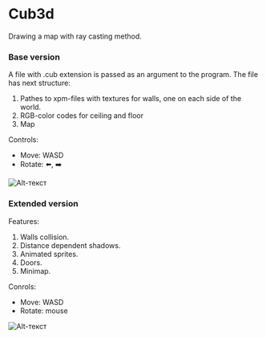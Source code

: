 # Cub3d
Drawing a map with ray casting method.

### Base version
A file with .cub extension is passed as an argument to the program.
The file has next structure:
1. Pathes to xpm-files with textures for walls, one on each side of the world.
2. RGB-color codes for ceiling and floor
3. Map

Controls:
- Move: WASD
- Rotate: :arrow_left:, :arrow_right:

![Alt-текст](https://github.com/An7d9r9e1w/Files-pool/blob/main/CubRecord.gif "Cub3D")

### Extended version
Features:
1. Walls collision.
2. Distance dependent shadows.
3. Animated sprites.
4. Doors.
5. Minimap.

Conrols:
- Move: WASD
- Rotate: mouse

![Alt-текст](https://github.com/An7d9r9e1w/Files-pool/blob/main/CubRecordBonus.gif "Cub3D")
